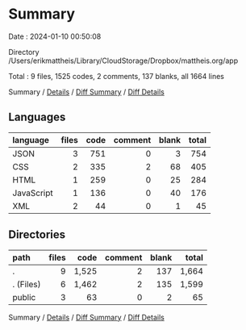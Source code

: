 # Summary

Date : 2024-01-10 00:50:08

Directory /Users/erikmattheis/Library/CloudStorage/Dropbox/mattheis.org/app

Total : 9 files,  1525 codes, 2 comments, 137 blanks, all 1664 lines

Summary / [Details](details.md) / [Diff Summary](diff.md) / [Diff Details](diff-details.md)

## Languages
| language | files | code | comment | blank | total |
| :--- | ---: | ---: | ---: | ---: | ---: |
| JSON | 3 | 751 | 0 | 3 | 754 |
| CSS | 2 | 335 | 2 | 68 | 405 |
| HTML | 1 | 259 | 0 | 25 | 284 |
| JavaScript | 1 | 136 | 0 | 40 | 176 |
| XML | 2 | 44 | 0 | 1 | 45 |

## Directories
| path | files | code | comment | blank | total |
| :--- | ---: | ---: | ---: | ---: | ---: |
| . | 9 | 1,525 | 2 | 137 | 1,664 |
| . (Files) | 6 | 1,462 | 2 | 135 | 1,599 |
| public | 3 | 63 | 0 | 2 | 65 |

Summary / [Details](details.md) / [Diff Summary](diff.md) / [Diff Details](diff-details.md)
